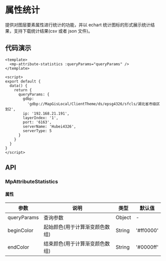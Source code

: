 # 属性统计

提供对图层要素属性进行统计的功能，并以 echart 统计图标的形式展示统计结果，支持下载统计结果(csv 或者 json 文件)。

## 代码演示

```vue
<template>
  <mp-attribute-statistics :queryParams="queryParams" />
</template>

<script>
export default {
  data() {
    return {
      queryParams: {
        gdbp:
          'gdbp://MapGisLocal/ClientTheme/ds/epsg4326/sfcls/湖北省市级区划2',
        ip: '192.168.21.191',
        layerIndex: '1',
        port: '6163',
        serverName: 'Hubei4326',
        serverType: 5
      }
    }
  }
}
</script>
```

## API

### MpAttributeStatistics

#### 属性

| 参数        | 说明                           | 类型   | 默认值    |
| ----------- | ------------------------------ | ------ | --------- |
| queryParams | 查询参数                       | Object | -         |
| beginColor  | 起始颜色(用于计算渐变颜色数组) | String | '#ff0000' |
| endColor    | 结束颜色(用于计算渐变颜色数组) | String | '#0000ff' |
